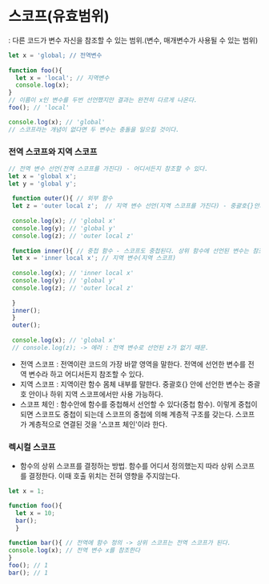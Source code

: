 # 스코프(유효범위)  
  : 다른 코드가 변수 자신을 참조할 수 있는 범위.(변수, 매개변수가 사용될 수 있는 범위)  
```javascript  
let x = 'global; // 전역변수  
  
function foo(){  
  let x = 'local'; // 지역변수  
  console.log(x);  
}  
// 이름이 x인 변수를 두번 선언했지만 결과는 완전히 다르게 나온다.  
foo(); // 'local'  

console.log(x); // 'global'  
// 스코프라는 개념이 없다면 두 변수는 충돌을 일으킬 것이다.  
```  
### 전역 스코프와 지역 스코프  
```javascript  
// 전역 변수 선언(전역 스코프를 가진다) - 어디서든지 참조할 수 있다.  
let x = 'global x';  
let y = 'global y';  
  
 function outer(){ // 외부 함수
 let z = 'outer local z';  // 지역 변수 선언(지역 스코프를 가진다) - 중괄호{}안과 하위 지역 스코프에서만 유효하다.  
 
 console.log(x); // 'global x'
 console.log(y); // 'global y'  
 console.log(z); // 'outer local z'
 
 function inner(){ // 중첩 함수 - 스코프도 중첩된다. 상위 함수에 선언된 변수는 참조 불가  
 let x = 'inner local x'; // 지역 변수(지역 스코프)
 
 console.log(x); // 'inner local x'
 console.log(y); // 'global y'
 console.log(z); // 'outer local z'
 
 }
 inner();
 }
 outer();
 
 console.log(x); // 'global x'  
 // console.log(z); -> 에러 : 전역 변수로 선언된 z가 없기 때문.
 ```  
 - 전역 스코프 : 전역이란 코드의 가장 바깥 영역을 말한다. 전역에 선언한 변수를 전역 변수라 하고 어디서든지 참조할 수 있다.  
 - 지역 스코프 : 지역이란 함수 몸체 내부를 말한다. 중괄호{} 안에 선언한 변수는 중괄호 안이나 하위 지역 스코프에서만 사용 가능하다.  
 - 스코프 체인 : 함수안에 함수를 중첩해서 선언할 수 있다(중첩 함수). 이렇게 중첩이 되면 스코프도 중첩이 되는데 스코프의 중첩에 의해 계층적 구조를 갖는다. 스코프가 계층적으로 연결된 것을 '스코프 체인'이라 한다. 
### 렉시컬 스코프  
- 함수의 상위 스코프를 결정하는 방법. 함수를 어디서 정의했는지 따라 상위 스코프를 결정한다. 이때 호출 위치는 전혀 영향을 주지않는다.  
```javascript  
let x = 1;

function foo(){
  let x = 10;
  bar(); 
  }
  
function bar(){ // 전역에 함수 정의 -> 상위 스코프는 전역 스코프가 된다.
console.log(x); // 전역 변수 x를 참조한다
}
foo(); // 1
bar(); // 1
```  






